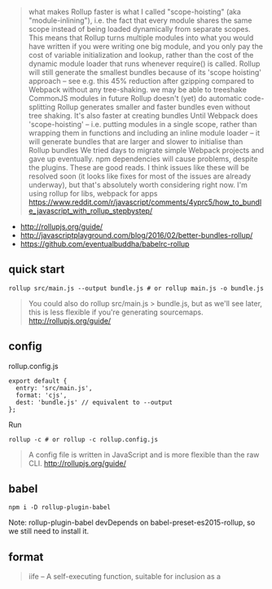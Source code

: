 > what makes Rollup faster is what I called "scope-hoisting" (aka "module-inlining"), i.e. the fact that every module shares the same scope instead of being loaded dynamically from separate scopes.
This means that Rollup turns multiple modules into what you would have written if you were writing one big module, and you only pay the cost of variable initialization and lookup, rather than the cost of the dynamic module loader that runs whenever require() is called.
> Rollup will still generate the smallest bundles because of its 'scope hoisting' approach – see e.g. this 45% reduction after gzipping compared to Webpack without any tree-shaking.
> we may be able to treeshake CommonJS modules in future
> Rollup doesn't (yet) do automatic code-splitting
> Rollup generates smaller and faster bundles even without tree shaking. It's also faster at creating bundles
> Until Webpack does 'scope-hoisting' – i.e. putting modules in a single scope, rather than wrapping them in functions and including an inline module loader – it will generate bundles that are larger and slower to initialise than Rollup bundles
> We tried days to migrate simple Webpack projects and gave up eventually. npm dependencies will cause problems, despite the plugins.
> These are good reads. I think issues like these will be resolved soon (it looks like fixes for most of the issues are already underway), but that's absolutely worth considering right now.
> I'm using rollup for libs, webpack for apps
> https://www.reddit.com/r/javascript/comments/4yprc5/how_to_bundle_javascript_with_rollup_stepbystep/

- http://rollupjs.org/guide/
- http://javascriptplayground.com/blog/2016/02/better-bundles-rollup/
- https://github.com/eventualbuddha/babelrc-rollup

## quick start

`rollup src/main.js --output bundle.js # or rollup main.js -o bundle.js`

> You could also do rollup src/main.js > bundle.js, but as we'll see later, this is less flexible if you're generating sourcemaps.
> http://rollupjs.org/guide/

## config

rollup.config.js

```
export default {
  entry: 'src/main.js',
  format: 'cjs',
  dest: 'bundle.js' // equivalent to --output
};
```

Run

`rollup -c # or rollup -c rollup.config.js`

> A config file is written in JavaScript and is more flexible than the raw CLI.
> http://rollupjs.org/guide/

## babel

`npm i -D rollup-plugin-babel`

Note: rollup-plugin-babel devDepends on babel-preset-es2015-rollup, so we still need to install it.

## format

> iife – A self-executing function, suitable for inclusion as a <script> tag
> https://github.com/rollup/rollup/wiki/JavaScript-API

## starer kit

- Couldn't make it work https://github.com/yamafaktory/babel-react-rollup-starter
- https://github.com/duske/rollup-quickstart
- https://github.com/lazamar/Rollup.js-Quick-Start-Kit

## react

- https://github.com/rollup/rollup/issues/437
- https://github.com/systemjs/builder/pull/205
